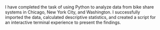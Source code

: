 I have completed the task of using Python to analyze data from bike share systems in Chicago, New York City, and Washington. I successfully imported the data, calculated descriptive statistics, and created a script for an interactive terminal experience to present the findings.
